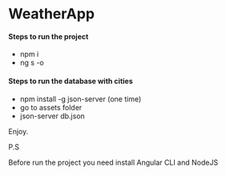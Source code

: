 # WeatherApp

#### Steps to run the project

- npm i
- ng s -o

#### Steps to run the database with cities

- npm install -g json-server (one time)
- go to assets folder
- json-server db.json

Enjoy.

P.S

Before run the project you need install Angular CLI and NodeJS
